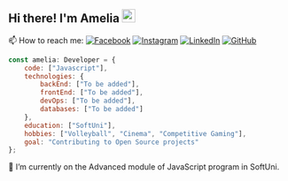 ## Hi there! I'm Amelia <img src="https://media.giphy.com/media/hvRJCLFzcasrR4ia7z/giphy.gif" width="24px" height="24px">

📫 How to reach me:
[![Facebook](https://img.shields.io/badge/-Facebook-00B2FF?style=flat-square&logo=Facebook&logoColor=white)](https://www.facebook.com/amito0/)
[![Instagram](https://img.shields.io/badge/-Instagram-e4405f?style=flat-square&logo=Instagram&logoColor=white)](https://www.instagram.com/amelia.stefanova/) 
[![LinkedIn](https://img.shields.io/badge/-LinkedIn-0e76a8?style=flat-square&logo=Linkedin&logoColor=white)](https://www.linkedin.com/in/amelia-stefanova-728928273/) 
[![GitHub](https://img.shields.io/badge/-Github-000000?style=flat-square&logo=Github&logoColor=white)](https://github.com/AmeliaStefanova)

```javascript
const amelia: Developer = {
    code: ["Javascript"],
    technologies: {
        backEnd: ["To be added"],
        frontEnd: ["To be added"],
        devOps: ["To be added"],
        databases: ["To be added"]
    },
    education: ["SoftUni"],
    hobbies: ["Volleyball", "Cinema", "Competitive Gaming"],
    goal: "Contributing to Open Source projects"
};
```
🌱 I’m currently on the Advanced module of JavaScript program in SoftUni.
